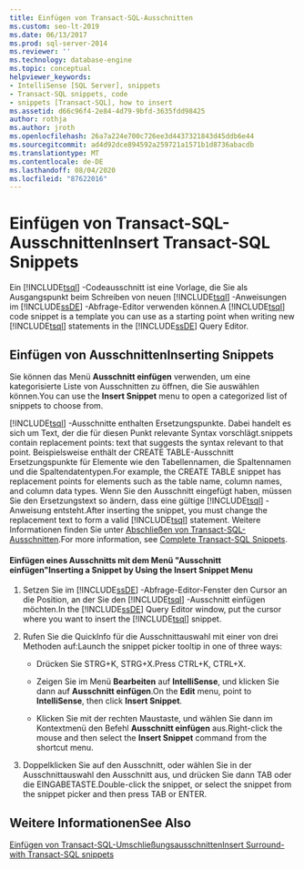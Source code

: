```yaml
---
title: Einfügen von Transact-SQL-Ausschnitten
ms.custom: seo-lt-2019
ms.date: 06/13/2017
ms.prod: sql-server-2014
ms.reviewer: ''
ms.technology: database-engine
ms.topic: conceptual
helpviewer_keywords:
- IntelliSense [SQL Server], snippets
- Transact-SQL snippets, code
- snippets [Transact-SQL], how to insert
ms.assetid: d66c96f4-2e84-4d79-9bfd-3635fdd98425
author: rothja
ms.author: jroth
ms.openlocfilehash: 26a7a224e700c726ee3d4437321843d45ddb6e44
ms.sourcegitcommit: ad4d92dce894592a259721a1571b1d8736abacdb
ms.translationtype: MT
ms.contentlocale: de-DE
ms.lasthandoff: 08/04/2020
ms.locfileid: "87622016"
---
```

# <a name="insert-transact-sql-snippets"></a><span data-ttu-id="b2911-102">Einfügen von Transact-SQL-Ausschnitten</span><span class="sxs-lookup"><span data-stu-id="b2911-102">Insert Transact-SQL Snippets</span></span>
  <span data-ttu-id="b2911-103">Ein [!INCLUDE[tsql](../../includes/tsql-md.md)] -Codeausschnitt ist eine Vorlage, die Sie als Ausgangspunkt beim Schreiben von neuen [!INCLUDE[tsql](../../includes/tsql-md.md)] -Anweisungen im [!INCLUDE[ssDE](../../includes/ssde-md.md)] -Abfrage-Editor verwenden können.</span><span class="sxs-lookup"><span data-stu-id="b2911-103">A [!INCLUDE[tsql](../../includes/tsql-md.md)] code snippet is a template you can use as a starting point when writing new [!INCLUDE[tsql](../../includes/tsql-md.md)] statements in the [!INCLUDE[ssDE](../../includes/ssde-md.md)] Query Editor.</span></span>  
  
## <a name="inserting-snippets"></a><span data-ttu-id="b2911-104">Einfügen von Ausschnitten</span><span class="sxs-lookup"><span data-stu-id="b2911-104">Inserting Snippets</span></span>  
 <span data-ttu-id="b2911-105">Sie können das Menü **Ausschnitt einfügen** verwenden, um eine kategorisierte Liste von Ausschnitten zu öffnen, die Sie auswählen können.</span><span class="sxs-lookup"><span data-stu-id="b2911-105">You can use the **Insert Snippet** menu to open a categorized list of snippets to choose from.</span></span>  
  
 [!INCLUDE[tsql](../../includes/tsql-md.md)] <span data-ttu-id="b2911-106">-Ausschnitte enthalten Ersetzungspunkte. Dabei handelt es sich um Text, der die für diesen Punkt relevante Syntax vorschlägt.</span><span class="sxs-lookup"><span data-stu-id="b2911-106">snippets contain replacement points: text that suggests the syntax relevant to that point.</span></span> <span data-ttu-id="b2911-107">Beispielsweise enthält der CREATE TABLE-Ausschnitt Ersetzungspunkte für Elemente wie den Tabellennamen, die Spaltennamen und die Spaltendatentypen.</span><span class="sxs-lookup"><span data-stu-id="b2911-107">For example, the CREATE TABLE snippet has replacement points for elements such as the table name, column names, and column data types.</span></span> <span data-ttu-id="b2911-108">Wenn Sie den Ausschnitt eingefügt haben, müssen Sie den Ersetzungstext so ändern, dass eine gültige [!INCLUDE[tsql](../../includes/tsql-md.md)] -Anweisung entsteht.</span><span class="sxs-lookup"><span data-stu-id="b2911-108">After inserting the snippet, you must change the replacement text to form a valid [!INCLUDE[tsql](../../includes/tsql-md.md)] statement.</span></span> <span data-ttu-id="b2911-109">Weitere Informationen finden Sie unter [Abschließen von Transact-SQL-Ausschnitten](complete-transact-sql-snippets.md).</span><span class="sxs-lookup"><span data-stu-id="b2911-109">For more information, see [Complete Transact-SQL Snippets](complete-transact-sql-snippets.md).</span></span>  
  
#### <a name="inserting-a-snippet-by-using-the-insert-snippet-menu"></a><span data-ttu-id="b2911-110">Einfügen eines Ausschnitts mit dem Menü "Ausschnitt einfügen"</span><span class="sxs-lookup"><span data-stu-id="b2911-110">Inserting a Snippet by Using the Insert Snippet Menu</span></span>  
  
1.  <span data-ttu-id="b2911-111">Setzen Sie im [!INCLUDE[ssDE](../../includes/ssde-md.md)] -Abfrage-Editor-Fenster den Cursor an die Position, an der Sie den [!INCLUDE[tsql](../../includes/tsql-md.md)] -Ausschnitt einfügen möchten.</span><span class="sxs-lookup"><span data-stu-id="b2911-111">In the [!INCLUDE[ssDE](../../includes/ssde-md.md)] Query Editor window, put the cursor where you want to insert the [!INCLUDE[tsql](../../includes/tsql-md.md)] snippet.</span></span>  
  
2.  <span data-ttu-id="b2911-112">Rufen Sie die QuickInfo für die Ausschnittauswahl mit einer von drei Methoden auf:</span><span class="sxs-lookup"><span data-stu-id="b2911-112">Launch the snippet picker tooltip in one of three ways:</span></span>  
  
    -   <span data-ttu-id="b2911-113">Drücken Sie STRG+K, STRG+X.</span><span class="sxs-lookup"><span data-stu-id="b2911-113">Press CTRL+K, CTRL+X.</span></span>  
  
    -   <span data-ttu-id="b2911-114">Zeigen Sie im Menü **Bearbeiten** auf **IntelliSense**, und klicken Sie dann auf **Ausschnitt einfügen**.</span><span class="sxs-lookup"><span data-stu-id="b2911-114">On the **Edit** menu, point to **IntelliSense**, then click **Insert Snippet**.</span></span>  
  
    -   <span data-ttu-id="b2911-115">Klicken Sie mit der rechten Maustaste, und wählen Sie dann im Kontextmenü den Befehl **Ausschnitt einfügen** aus.</span><span class="sxs-lookup"><span data-stu-id="b2911-115">Right-click the mouse and then select the **Insert Snippet** command from the shortcut menu.</span></span>  
  
3.  <span data-ttu-id="b2911-116">Doppelklicken Sie auf den Ausschnitt, oder wählen Sie in der Ausschnittauswahl den Ausschnitt aus, und drücken Sie dann TAB oder die EINGABETASTE.</span><span class="sxs-lookup"><span data-stu-id="b2911-116">Double-click the snippet, or select the snippet from the snippet picker and then press TAB or ENTER.</span></span>  
  
## <a name="see-also"></a><span data-ttu-id="b2911-117">Weitere Informationen</span><span class="sxs-lookup"><span data-stu-id="b2911-117">See Also</span></span>  
 [<span data-ttu-id="b2911-118">Einfügen von Transact-SQL-Umschließungsausschnitten</span><span class="sxs-lookup"><span data-stu-id="b2911-118">Insert Surround-with Transact-SQL snippets</span></span>](insert-surround-with-transact-sql-snippets.md)  
  
  
